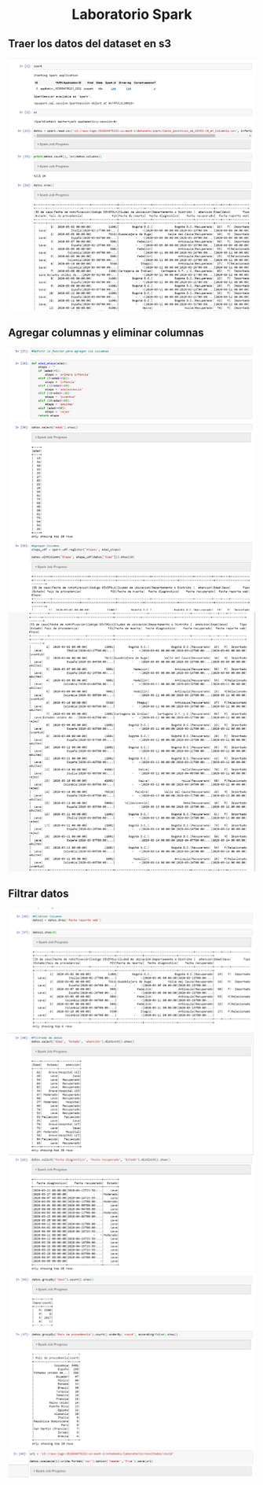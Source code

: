 # <div align="center">Laboratorio Spark</div>


## Traer los datos del dataset en s3
![](images/1.PNG)

## Agregar columnas y eliminar columnas
![](images/2.PNG)
![](images/3.PNG)

## Filtrar datos

![](images/4.PNG)
![](images/5.PNG)
![](images/6.PNG)
![](images/7.PNG)
